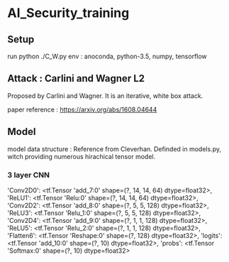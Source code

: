 # AI_Security_training

## Setup
run python ./C_W.py
env : anoconda, python-3.5, numpy, tensorflow

## Attack : Carlini and Wagner L2
Proposed by Carlini and Wagner. It is an iterative, white box attack.

paper reference : https://arxiv.org/abs/1608.04644

## Model
model data structure : Reference from Cleverhan. Definded in models.py, witch providing numerous hirachical tensor model.

### 3 layer CNN
'Conv2D0': <tf.Tensor 'add_7:0' shape=(?, 14, 14, 64) dtype=float32>, 
'ReLU1': <tf.Tensor 'Relu:0' shape=(?, 14, 14, 64) dtype=float32>, 
'Conv2D2': <tf.Tensor 'add_8:0' shape=(?, 5, 5, 128) dtype=float32>, 
'ReLU3': <tf.Tensor 'Relu_1:0' shape=(?, 5, 5, 128) dtype=float32>, 
'Conv2D4': <tf.Tensor 'add_9:0' shape=(?, 1, 1, 128) dtype=float32>, 
'ReLU5': <tf.Tensor 'Relu_2:0' shape=(?, 1, 1, 128) dtype=float32>, 
'Flatten6': <tf.Tensor 'Reshape:0' shape=(?, 128) dtype=float32>, 
'logits': <tf.Tensor 'add_10:0' shape=(?, 10) dtype=float32>, 
'probs': <tf.Tensor 'Softmax:0' shape=(?, 10) dtype=float32>
